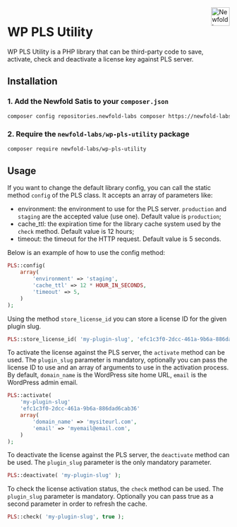 <a href="https://newfold.com/" target="_blank">
    <img src="https://newfold.com/content/experience-fragments/newfold/site-header/master/_jcr_content/root/header/logo.coreimg.svg/1621395071423/newfold-digital.svg" alt="Newfold Logo" title="Newfold Digital" align="right" 
height="42" />
</a>

# WP PLS Utility

WP PLS Utility is a PHP library that can be third-party code to save, activate, 
check and deactivate a license key against PLS server.

## Installation

### 1. Add the Newfold Satis to your `composer.json`

 ```bash
composer config repositories.newfold-labs composer https://newfold-labs.github.io/satis
 ```

### 2. Require the `newfold-labs/wp-pls-utility` package

 ```bash
composer require newfold-labs/wp-pls-utility
 ```

## Usage

If you want to change the default library config, you can call the static method `config` of the PLS class. 
It accepts an array of parameters like:
 - environment: the environment to use for the PLS server. `production` and `staging` are the accepted value (use one). Default value is `production`;
 - cache_ttl: the expiration time for the library cache system used by the `check` method. Default value is 12 hours;
 - timeout: the timeout for the HTTP request. Default value is 5 seconds.

Below is an example of how to use the config method:

```php
PLS::config(
    array(
        'environment' => 'staging',
        'cache_ttl' => 12 * HOUR_IN_SECONDS,
        'timeout' => 5,
    )
);
```

Using the method `store_license_id` you can store a license ID for the given plugin slug.

```php
PLS::store_license_id( 'my-plugin-slug', 'efc1c3f0-2dcc-461a-9b6a-886dad6cab36' );
```
To activate the license against the PLS server, the `activate` method can be used. The `plugin_slug` parameter is mandatory, optionally you can pass the license ID to use and an array of arguments to use in the activation process.
By default, `domain_name` is the WordPress site home URL, `email` is the WordPress admin email.

```php
PLS::activate( 
    'my-plugin-slug' 
    'efc1c3f0-2dcc-461a-9b6a-886dad6cab36'
    array(
        'domain_name' => 'mysiteurl.com',
        'email' => 'myemail@email.com',
    )
);
```

To deactivate the license against the PLS server, the `deactivate` method can be used. The `plugin_slug` parameter is the only mandatory parameter.

```php
PLS::deactivate( 'my-plugin-slug' );
```

To check the license activation status, the `check` method can be used. The `plugin_slug` parameter is mandatory. Optionally you can pass true as a second parameter in order to refresh the cache.

```php
PLS::check( 'my-plugin-slug', true );
```